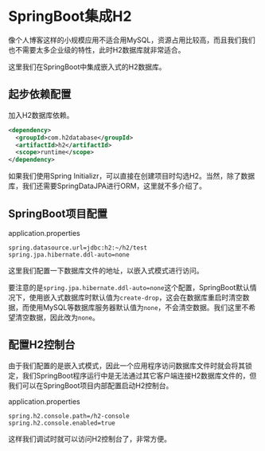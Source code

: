 # SpringBoot集成H2

像个人博客这样的小规模应用不适合用MySQL，资源占用比较高，而且我们我们也不需要太多企业级的特性，此时H2数据库就非常适合。

这里我们在SpringBoot中集成嵌入式的H2数据库。

## 起步依赖配置

加入H2数据库依赖。

```xml
<dependency>
  <groupId>com.h2database</groupId>
  <artifactId>h2</artifactId>
  <scope>runtime</scope>
</dependency>
```

如果我们使用Spring Initializr，可以直接在创建项目时勾选H2。当然，除了数据库，我们还需要SpringDataJPA进行ORM，这里就不多介绍了。

## SpringBoot项目配置

application.properties
```
spring.datasource.url=jdbc:h2:~/h2/test
spring.jpa.hibernate.ddl-auto=none
```

这里我们配置一下数据库文件的地址，以嵌入式模式进行访问。

要注意的是`spring.jpa.hibernate.ddl-auto=none`这个配置，SpringBoot默认情况下，使用嵌入式数据库时默认值为`create-drop`，这会在数据库重启时清空数据，而使用MySQL等数据库服务器默认值为`none`，不会清空数据。我们这里不希望清空数据，因此改为`none`。

## 配置H2控制台

由于我们配置的是嵌入式模式，因此一个应用程序访问数据库文件时就会将其锁定，我们SpringBoot程序运行中是无法通过其它客户端连接H2数据库文件的，但我们可以在SpringBoot项目内部配置启动H2控制台。

application.properties
```
spring.h2.console.path=/h2-console
spring.h2.console.enabled=true
```

这样我们调试时就可以访问H2控制台了，非常方便。
